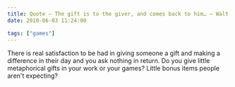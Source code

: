 ```yaml
---
title: Quote – The gift is to the giver, and comes back to him… – Walt Whitman
date: 2010-06-03 11:24:00

tags: ["games"]
---
```


There is real satisfaction to be had in giving someone a gift and making
a difference in their day and you ask nothing in return.
Do you give little metaphorical gifts in your work or your games? Little
bonus items people aren't expecting?
